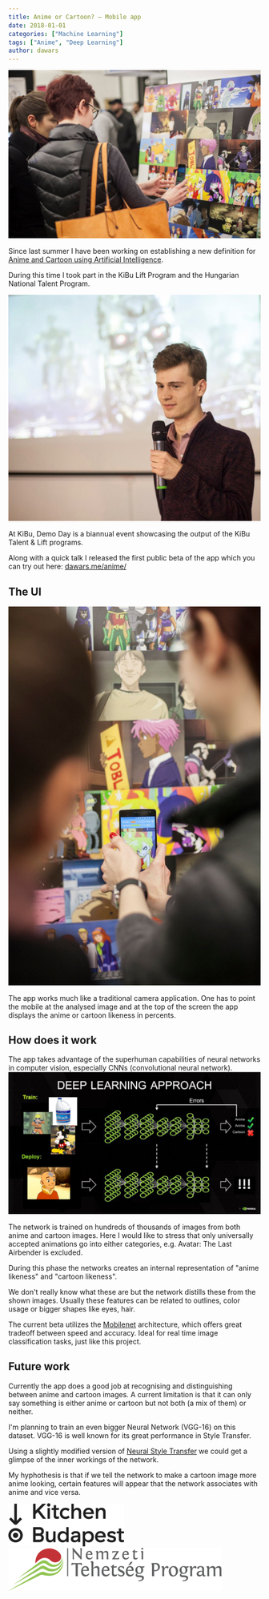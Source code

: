 ```yaml
---
title: Anime or Cartoon? — Mobile app
date: 2018-01-01
categories: ["Machine Learning"]
tags: ["Anime", "Deep Learning"]
author: dawars
---
```

![](/wp-content/uploads/2018/01/anime_app_cover.jpg)

Since last summer I have been working on establishing a new definition for [Anime and Cartoon using Artificial Intelligence](https://medium.com/@Dawars/kibu-lift-anime-or-cartoon-a1d2310b4659).

During this time I took part in the KiBu Lift Program and the Hungarian National Talent Program.

<!--more-->

![](/wp-content/uploads/2018/01/anime_app_presentation.png)

At KiBu, Demo Day is a biannual event showcasing the output of the KiBu Talent & Lift programs.

Along with a quick talk I released the first public beta of the app which you can try out here: [dawars.me/anime/](https://dawars.me/anime/)

## The UI
![](/wp-content/uploads/2018/01/anime_app_closeup.jpg)

The app works much like a traditional camera application.
One has to point the mobile at the analysed image and at the top of the screen the app displays the anime or cartoon likeness in percents.

## How does it work

The app takes advantage of the superhuman capabilities of neural networks in computer vision, especially CNNs (convolutional neural network).
![](/wp-content/uploads/2018/01/deep_learning_training.png)

The network is trained on hundreds of thousands of images from both anime and cartoon images. Here I would like to stress that only universally accepted animations go into either categories, e.g. Avatar: The Last Airbender is excluded.

During this phase the networks creates an internal representation of "anime likeness" and "cartoon likeness".

We don't really know what these are but the network distills these from the shown images.
Usually these features can be related to outlines, color usage or bigger shapes like eyes, hair.

The current beta utilizes the [Mobilenet](https://arxiv.org/abs/1704.04861) architecture, which offers great tradeoff between speed and accuracy. Ideal for real time image classification tasks, just like this project.

## Future work

Currently the app does a good job at recognising and distinguishing between anime and cartoon images. A current limitation is that it can only say something is either anime or cartoon but not both (a mix of them) or neither.

I'm planning to train an even bigger Neural Network (VGG-16) on this dataset. VGG-16 is well known for its great performance in Style Transfer.

Using a slightly modified version of [Neural Style Transfer](https://github.com/jcjohnson/neural-style) we could get a glimpse of the inner workings of the network.

My hyphothesis is that if we tell the network to make a cartoon image more anime looking, certain features will appear that the network associates with anime and vice versa.

![](/wp-content/uploads/2018/01/kibu_logo.png)
![](/wp-content/uploads/2018/01/ntp_logo.png)

